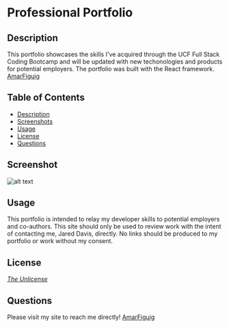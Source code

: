 # Professional Portfolio

## Description
This portfolio showcases the skills I've acquired through the UCF Full Stack Coding Bootcamp and will be updated with new techonologies and products for potential employers. The portfolio was built with the React framework.
[AmarFiguig](https://amarfiguig.github.io//)

## Table of Contents
- [Description](#description)
- [Screenshots](#screenshots)
- [Usage](#usage)
- [License](#license)
- [Questions](#questions)

## Screenshot
![alt text]()

## Usage
This portfolio is intended to relay my developer skills to potential employers and co-authors. This site should only be used to review work with the intent of contacting me, Jared Davis, directly. No links should be produced to my portfolio or work without my consent.

## License
*[The Unlicense](https://unlicense.org/)* 

## Questions
Please visit my site to reach me directly!
[AmarFiguig](https://amarfiguig.github.io//)
